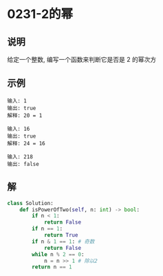# 0231-2的幂

## 说明
给定一个整数, 编写一个函数来判断它是否是 2 的幂次方

## 示例
```
输入: 1
输出: true
解释: 20 = 1

输入: 16
输出: true
解释: 24 = 16

输入: 218
输出: false
```

## 解

```python
class Solution:
    def isPowerOfTwo(self, n: int) -> bool:
        if n < 1:
            return False
        if n == 1:
            return True
        if n & 1 == 1: # 奇数
            return False
        while n % 2 == 0:
            n = n >> 1 # 除以2
        return n == 1
```